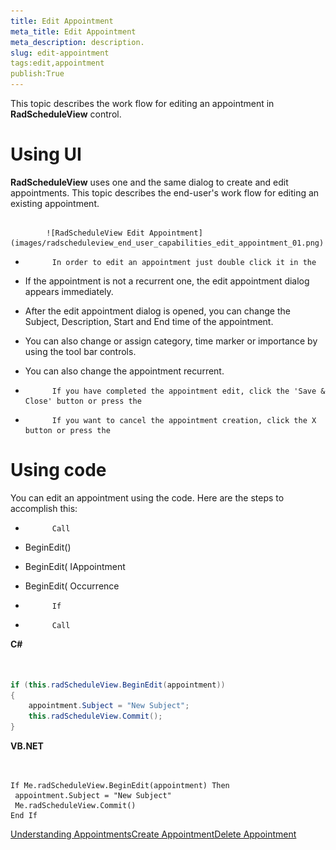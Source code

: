 ```yaml
---
title: Edit Appointment
meta_title: Edit Appointment
meta_description: description.
slug: edit-appointment
tags:edit,appointment
publish:True
---
```



This topic describes the work flow for editing an appointment in __RadScheduleView__ control.
      

# Using UI

__RadScheduleView__ uses one and the same dialog to create and edit appointments. This topic describes the end-user's work flow for editing an existing appointment.
        


               
            ![RadScheduleView Edit Appointment](images/radscheduleview_end_user_capabilities_edit_appointment_01.png)

* 
            In order to edit an appointment just double click it in the 

* If the appointment is not a recurrent one, the edit appointment dialog appears immediately. 

* After the edit appointment dialog is opened, you can change the Subject, Description, Start and End time of the appointment.

* You can also change or assign category, time marker or importance by using the tool bar controls.

* You can also change the appointment recurrent.

* 
            If you have completed the appointment edit, click the 'Save & Close' button or press the 

* 
            If you want to cancel the appointment creation, click the X button or press the 

# Using code

You can edit an appointment using the code. Here are the steps to accomplish this:

* 
            Call 

* BeginEdit()

* BeginEdit( IAppointment

* BeginEdit( Occurrence

* 
            If 

* 
            Call 


 __C#__
    

```C#


if (this.radScheduleView.BeginEdit(appointment))
{
    appointment.Subject = "New Subject";
    this.radScheduleView.Commit();
}

```




 __VB.NET__
    

```VB.NET


If Me.radScheduleView.BeginEdit(appointment) Then
 appointment.Subject = "New Subject"
 Me.radScheduleView.Commit()
End If

```

[Understanding Appointments]({{slug:understanding-appointments}})[Create Appointment]({{slug:create-appointment}})[Delete Appointment]({{slug:delete-appointment}})
